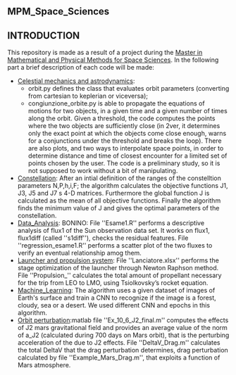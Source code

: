 ## MPM_Space_Sciences ##

## INTRODUCTION ##
This repository is made as a result of a project during the [Master in Mathematical and Physical Methods for Space Sciences](https://mpmss.i-learn.unito.it/). 
In the following part a brief description of each code will be made:
   - [Celestial mechanics and astrodynamics](https://github.com/andreasemeraro/MPM_Space_Sciences/tree/main/Celestial%20mechanics%20and%20astrodynamics):
      - orbit.py defines the class that evaluates orbit parameters (converting from cartesian to keplerian or viceversa); 
      - congiunzione_orbite.py is able to propagate the equations of motions for two objects, in a given time and a given number of times along the orbit. Given a           threshold, the code computes the points where the two objects are sufficiently close (in 2ver, it determines only the exact point at which the objects come         close enough, warns for a conjunctions under the threshold and breaks the loop). There are also plots, and two ways to interpolate space points, in order to         determine distance and time of closest encounter for a limited set of points chosen by the user. The code is a preliminary study, so it is not supposed to           work without a bit of manipulating.
   - [Constellation](https://github.com/andreasemeraro/MPM_Space_Sciences/tree/main/Costellation): After an intial definition of the ranges of the constelltion          parameters N,P,h,i,F; the algorithm calculates the objective functions J1, J3, J5 and J7 s 4-D matrices. Furthermore the global function J is calculated as the      mean of all objective functions. Finally the algorithm finds the minimum value of J and gives the optimal parameters of the constellation.
   - [Data_Analysis](https://github.com/andreasemeraro/MPM_Space_Sciences/tree/main/Data_Analysis): BONINO: File ''Esame1.R'' performs a descriptive analysis of          flux1 of the Sun observation data set. It works on flux1, flux1diff (called ''s1diff''), checks the residual features. File ''regression_esame1.R'' performs a      scatter plot of the two fluxes to verify an eventual relationship amog them.
   - [Launcher and propulsion system](https://github.com/andreasemeraro/MPM_Space_Sciences/tree/main/Launcher): File ''Lanciatore.xlsx'' performs the stage              optimization of the launcher through Newton Raphson method. File ''Propulsion_'' calculates the total amount of propellant necessary for the trip from LEO to        LMO, using Tsiolkovsky’s rocket equation.
   - [Machine_Learning](https://github.com/andreasemeraro/MPM_Space_Sciences/tree/main/Machine_Learning): The algorithm uses a given dataset of images of Earth's        surface and train a CNN to recognize if the image is a forest, cloudy, sea or a desert. We used different CNN and epochs in this algorithm. 
   - [Orbit perturbation](https://github.com/andreasemeraro/MPM_Space_Sciences/tree/main/Orbit%20perturbation):matlab file ''Ex_10_6_J2_final.m'' computes the            effects of J2 mars gravitational field and provides an average value of the norm of a_J2 (calculated during 700 days on Mars orbit), that is the perturbing          acceleration of the due to J2 effects.
     File ''DeltaV_Drag.m'' calculates the total DeltaV that the drag perturbation determines, drag perturbation calculated by file ''Example_Mars_Drag.m'', that       exploits a function of Mars atmosphere.

